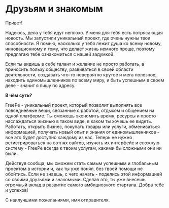 # Друзьям и знакомым

Привет!

Надеюсь, дела у тебя идут неплохо. У меня для тебя есть потрясающая новость. Мы запустили уникальный проект, где очень нужны твои способности. Я помню, насколько у тебя лежит душа ко всему новому, инновационному и тому, что делает жизнь немного проще, поэтому предлагаю тебе ознакомиться с нашей задумкой. 


Если ты видишь в себе талант и желание не просто работать, а приносить пользу обществу, развиваться в своей области деятельности, создавать что-то невероятно крутое и мега полезное, находить единомышленников по всему миру, и быть успешным в своем деле - значит я пишу по адресу.

**В чём суть?**

FreePe  - уникальный проект, который позволит выполнять все повседневные вещи, связанные с работой, отдыхом и общением на одной платформе. Ты сможешь экономить время, ресурсы и просто наслаждаться жизнью в таком виде, в каком ты хочешь ее видеть. Работать, открыть бизнес, покупать товары или услуги, обмениваться информацией, получать новый опыт и знания от единомышленников - все это будет доступно каждому из нас. Теперь не нужно регистрироваться на сотнях сайтов, изучать их интерфейс и сложную систему - FreePe всегда к твоим услугам, какими бы сложными они ни были. 
 
Действуя сообща, мы сможем стать самым успешным и глобальным проектом в истории и, как ты уже понял, без твоей помощи не обойтись. Если не знаешь, с чего начать - поделись этой информацией со своими друзьями и знакомыми. Сделав это, ты уже внесешь огромный вклад в развитие самого амбициозного стартапа. Добра тебе и успехов!

С наилучшими пожеланиями, имя отправителя.

